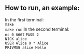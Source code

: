 ## How to run, an example:
In the first terminal:  
`make`  
`make run`
In the second terminal:   
`nc 0 6667`
`PASS 2`  
`NICK alice`  
`USER Alice 0 * Alice`  
`PRIVMSG alice Hello`  
